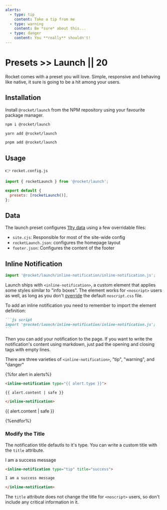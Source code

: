 ```yaml
---
alerts:
  - type: tip
    content: Take a tip from me
  - type: warning
    content: Be *sure* about this...
  - type: danger
    content: You **really** shouldn't!
---
```


# Presets >> Launch || 20

Rocket comes with a preset you will love. Simple, responsive and behaving like native, it sure is going to be a hit among your users.

## Installation

Install `@rocket/launch` from the NPM repository using your favourite package manager.

<code-tabs collection="package-managers" default-tab="npm">

```bash tab npm
npm i @rocket/launch
```

```bash tab yarn
yarn add @rocket/launch
```

```bash tab pnpm
pnpm add @rocket/launch
```

</code-tabs>

## Usage

👉 `rocket.config.js`

```js
import { rocketLaunch } from '@rocket/launch';

export default {
  presets: [rocketLaunch()],
};
```

## Data

The launch preset configures [11ty data](https://www.11ty.dev/docs/data/) using a few overridable files:

- `site.cjs`: Responsible for most of the site-wide config
- `rocketLaunch.json`: configures the homepage layout
- `footer.json`: Configures the content of the footer

## Inline Notification

```js script
import '@rocket/launch/inline-notification/inline-notification.js';
```

Launch ships with `<inline-notification>`, a custom element that applies some styles similar to "info boxes". The element works for `<noscript>` users as well, as long as you don't [override](/guides/presets/override/) the default `noscript.css` file.

To add an inline notification you need to remember to import the element definition:

<!-- prettier-ignore-start -->
~~~markdown
```js script
import '@rocket/launch/inline-notification/inline-notification.js';
```
~~~
<!-- prettier-ignore-end -->

Then you can add your notification to the page. If you want to write the notification's content using markdown, just pad the opening and closing tags with empty lines.

There are three varieties of `<inline-notification>`, "tip", "warning", and "danger"

<style>
#inline-notifications::part(tab) {
  text-transform: capitalize;
}
#inline-notifications code-tab::part(content) {
  display: grid;
  grid-template-columns: 1fr 1fr;
  gap: 6px;
}
#inline-notifications code-copy::part(copy-button) {
  position: absolute;
  top: 10px;
  border-radius: 6px;
  border: 1px solid var(--primary-lines-color);
}
</style>

<code-tabs id="inline-notifications" default-tab="tip">

{%for alert in alerts%}

<code-tab data-label="{{ alert.type }}" data-id="{{ alert.type }}" no-copy>

```md copy
<inline-notification type="{{ alert.type }}">

{{ alert.content | safe }}

</inline-notification>
```

<inline-notification type="{{ alert.type }}">

{{ alert.content | safe }}

</inline-notification>

</code-tab>

{%endfor%}

</code-tabs>

### Modify the Title

The notification title defautls to it's type. You can write a custom title with the `title` attribute.

<inline-notification type="tip" title="success">

I am a success message

</inline-notification>

```md
<inline-notification type="tip" title="success">

I am a success message

</inline-notification>
```

<inline-notification type="warning">

The `title` attribute does not change the title for `<noscript>` users, so don't include any critical information in it.

</inline-notification>
